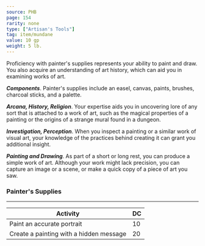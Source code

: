 ```yaml
---
source: PHB
page: 154
rarity: none
type: ["Artisan's Tools"]
tag: item/mundane
value: 10 gp
weight: 5 lb.
---
```


Proficiency with painter's supplies represents your ability to paint and draw. You also acquire an understanding of art history, which can aid you in examining works of art.

**_Components_**. Painter's supplies include an easel, canvas, paints, brushes, charcoal sticks, and a palette.

**_Arcana, History, Religion_**. Your expertise aids you in uncovering lore of any sort that is attached to a work of art, such as the magical properties of a painting or the origins of a strange mural found in a dungeon.

**_Investigation, Perception_**. When you inspect a painting or a similar work of visual art, your knowledge of the practices behind creating it can grant you additional insight.

**_Painting and Drawing_**. As part of a short or long rest, you can produce a simple work of art. Although your work might lack precision, you can capture an image or a scene, or make a quick copy of a piece of art you saw.

### Painter's Supplies
---
|Activity|DC|
|-----------|---|
|Paint an accurate portrait|10|
|Create a painting with a hidden message|20|

